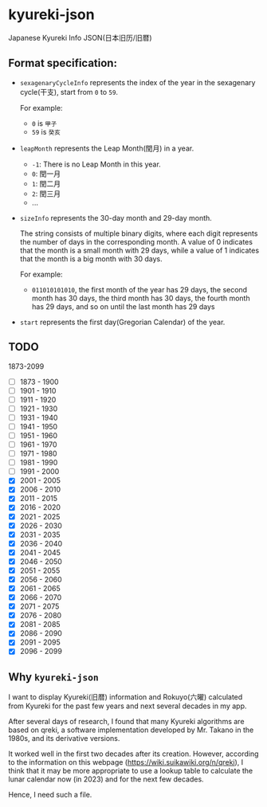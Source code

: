 # kyureki-json
Japanese Kyureki Info JSON(日本旧历/旧暦)

## Format specification:

- `sexagenaryCycleInfo` represents the index of the year in the sexagenary cycle(干支), start from `0` to `59`.

  For example:
  - `0` is `甲子`
  - `59` is `癸亥`

- `leapMonth` represents the Leap Month(閏月) in a year.
  - `-1`: There is no Leap Month in this year.
  - `0`: 閏一月
  - `1`: 閏二月
  - `2`: 閏三月
  - ...

- `sizeInfo` represents the 30-day month and 29-day month. 
  
  The string consists of multiple binary digits, where each digit represents the number of days in the corresponding month. A value of 0 indicates that the month is a small month with 29 days, while a value of 1 indicates that the month is a big month with 30 days.

  For example:
  - `011010101010`, the first month of the year has 29 days, the second month has 30 days, the third month has 30 days, the fourth month has 29 days, and so on until the last month has 29 days

- `start` represents the first day(Gregorian Calendar) of the year.

## TODO

1873-2099
- [ ] 1873 - 1900
- [ ] 1901 - 1910
- [ ] 1911 - 1920
- [ ] 1921 - 1930
- [ ] 1931 - 1940
- [ ] 1941 - 1950
- [ ] 1951 - 1960
- [ ] 1961 - 1970
- [ ] 1971 - 1980
- [ ] 1981 - 1990
- [ ] 1991 - 2000
- [x] 2001 - 2005
- [x] 2006 - 2010
- [x] 2011 - 2015
- [x] 2016 - 2020
- [x] 2021 - 2025
- [x] 2026 - 2030
- [x] 2031 - 2035
- [x] 2036 - 2040
- [x] 2041 - 2045
- [x] 2046 - 2050
- [x] 2051 - 2055
- [x] 2056 - 2060
- [x] 2061 - 2065
- [x] 2066 - 2070
- [x] 2071 - 2075
- [x] 2076 - 2080
- [x] 2081 - 2085
- [x] 2086 - 2090
- [x] 2091 - 2095
- [x] 2096 - 2099

## Why `kyureki-json`

I want to display Kyureki(旧暦) information and Rokuyo(六曜) calculated from Kyureki for the past few years and next several decades in my app.

After several days of research, I found that many Kyureki algorithms are based on qreki, a software implementation developed by Mr. Takano in the 1980s, and its derivative versions.

It worked well in the first two decades after its creation. However, according to the information on this webpage (https://wiki.suikawiki.org/n/qreki), I think that it may be more appropriate to use a lookup table to calculate the lunar calendar now (in 2023) and for the next few decades.

Hence, I need such a file.
